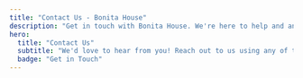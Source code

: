 ```yaml
---
title: "Contact Us - Bonita House"
description: "Get in touch with Bonita House. We're here to help and answer any questions about our services."
hero:
  title: "Contact Us"
  subtitle: "We'd love to hear from you! Reach out to us using any of the methods below."
  badge: "Get in Touch"
---
```




<script type="text/javascript" src="https://forms.plumsail.com/api/widget/cb134859-00a0-4ec8-a766-fb938c6128ef"></script>
<div id="plumsail-form-d4e0"><div class="fd-form-loading"></div></div>
<script type="text/javascript">
    var fd = new Plumsail.Form("#plumsail-form-d4e0", "cb134859-00a0-4ec8-a766-fb938c6128ef")
</script>